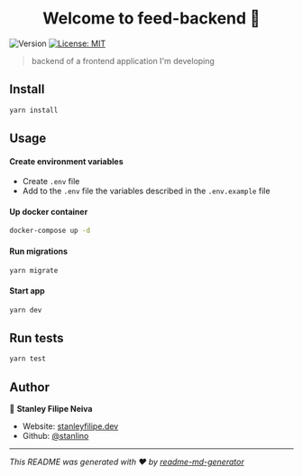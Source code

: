 <h1 align="center">Welcome to feed-backend 👋</h1>
<p>
  <img alt="Version" src="https://img.shields.io/badge/version-2.1.1-blue.svg?cacheSeconds=2592000" />
  <a href="#" target="_blank">
    <img alt="License: MIT" src="https://img.shields.io/badge/License-MIT-yellow.svg" />
  </a>
</p>

> backend of a frontend application I'm developing

## Install

```sh
yarn install
```

## Usage

#### Create environment variables

- Create ```.env``` file
- Add to the ```.env``` file the variables described in the ```.env.example``` file
 

#### Up docker container
```sh
docker-compose up -d
```

#### Run migrations
```sh
yarn migrate
```

#### Start app
```sh
yarn dev
```

## Run tests

```sh
yarn test
```

## Author

👤 **Stanley Filipe Neiva**

* Website: [stanleyfilipe.dev](stanleyfilipe.dev)
* Github: [@stanlino](https://github.com/stanlino)

***
_This README was generated with ❤️ by [readme-md-generator](https://github.com/kefranabg/readme-md-generator)_